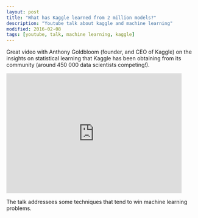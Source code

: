 ```yaml
---
layout: post
title: "What has Kaggle learned from 2 million models?"
description: "Youtube talk about kaggle and machine learning"
modified: 2016-02-08
tags: [youtube, talk, machine learning, kaggle]
---
```


Great video with Anthony Goldbloom (founder, and CEO of Kaggle) on the insights on statistical learning that Kaggle has been obtaining from its community (around 450 000 data scientists competing!).

<iframe width="460" height="315" src="https://www.youtube.com/embed/8KzjARKIgTo" frameborder="0" allowfullscreen></iframe>



The talk addressees some techniques that tend to win machine learning problems.
